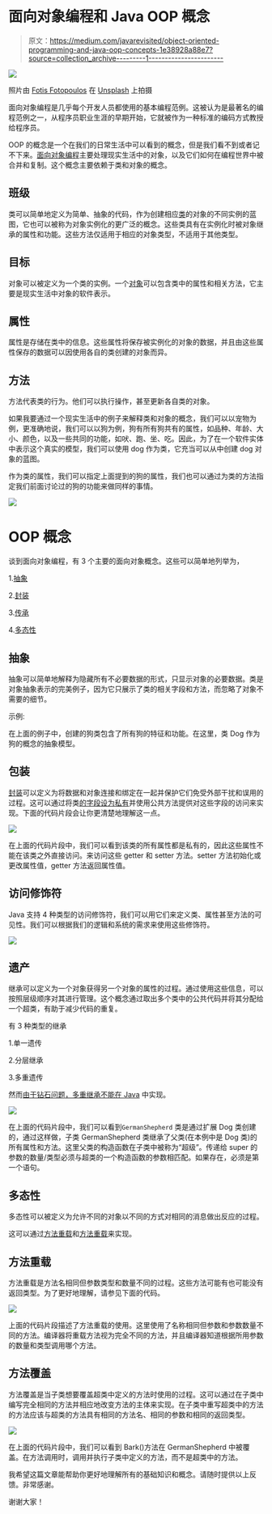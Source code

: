 # 面向对象编程和 Java OOP 概念

> 原文：<https://medium.com/javarevisited/object-oriented-programming-and-java-oop-concepts-1e38928a88e7?source=collection_archive---------1----------------------->

![](img/6b881395645047e0e140af2663b8c5af.png)

照片由 [Fotis Fotopoulos](https://unsplash.com/@ffstop?utm_source=medium&utm_medium=referral) 在 [Unsplash](https://unsplash.com?utm_source=medium&utm_medium=referral) 上拍摄

面向对象编程是几乎每个开发人员都使用的基本编程范例。这被认为是最著名的编程范例之一，从程序员职业生涯的早期开始，它就被作为一种标准的编码方式教授给程序员。

OOP 的概念是一个在我们的日常生活中可以看到的概念，但是我们看不到或者记不下来。[面向对象编程](/swlh/5-free-object-oriented-programming-online-courses-for-programmers-156afd0a3a73)主要处理现实生活中的对象，以及它们如何在编程世界中被合并和复制。这个概念主要依赖于类和对象的概念。

## 班级

类可以简单地定义为简单、抽象的代码，作为创建相应[类](https://javarevisited.blogspot.com/2011/10/class-in-java-programming-general.html)的对象的不同实例的蓝图，它也可以被称为对象实例化的更广泛的概念。这些类具有在实例化时被对象继承的属性和功能。这些方法仅适用于相应的对象类型，不适用于其他类型。

## 目标

对象可以被定义为一个类的实例。一个[对象](https://javarevisited.blogspot.com/2012/12/what-is-object-in-java-or-oops-example.html)可以包含类中的属性和相关方法，它主要是现实生活中对象的软件表示。

## 属性

属性是存储在类中的信息。这些属性将保存被实例化的对象的数据，并且由这些属性保存的数据可以因使用各自的类创建的对象而异。

## 方法

方法代表类的行为。他们可以执行操作，甚至更新各自类的对象。

如果我要通过一个现实生活中的例子来解释类和对象的概念，我们可以以宠物为例，更准确地说，我们可以以狗为例，狗有所有狗共有的属性，如品种、年龄、大小、颜色，以及一些共同的功能，如吠、跑、坐、吃。因此，为了在一个软件实体中表示这个真实的模型，我们可以使用 dog 作为类，它充当可以从中创建 dog 对象的蓝图。

作为类的属性，我们可以指定上面提到的狗的属性，我们也可以通过为类的方法指定我们前面讨论过的狗的功能来做同样的事情。

[![](img/623c062b2b085b3e3fc30e943e581977.png)](https://www.java67.com/2018/02/5-free-object-oriented-programming-online-courses.html)

# OOP 概念

谈到面向对象编程，有 3 个主要的面向对象概念。这些可以简单地列举为，

1.[抽象](https://javarevisited.blogspot.com/2010/10/abstraction-in-java.html#axzz6oOeSmpNw)

2.[封装](https://javarevisited.blogspot.com/2012/03/what-is-encapsulation-in-java-and-oops.html)

3.[传承](https://javarevisited.blogspot.com/2012/10/what-is-inheritance-in-java-and-oops-programming.html)

4.[多态性](https://www.java67.com/2012/10/difference-between-polymorphism-overloading-overriding-java.html)

## 抽象

抽象可以简单地解释为隐藏所有不必要数据的形式，只显示对象的必要数据。类是对象抽象表示的完美例子，因为它只展示了类的相关字段和方法，而忽略了对象不需要的细节。

示例:

在上面的例子中，创建的狗类包含了所有狗的特征和功能。在这里，类 Dog 作为狗的概念的抽象模型。

## 包装

[封装](http://www.java67.com/2012/08/difference-between-abstraction-and-encapsulation-java-oops.html)可以定义为将数据和对象连接和绑定在一起并保护它们免受外部干扰和误用的过程。这可以通过将类[的字段设为私有](https://javarevisited.blogspot.com/2012/10/difference-between-private-protected-public-package-access-java.html#axzz6j8KhisSX)并使用公共方法提供对这些字段的访问来实现。下面的代码片段会让你更清楚地理解这一点。

[![](img/84c14016fa3841eb6237bb5784107a8e.png)](https://www.java67.com/2019/02/can-you-add-non-abstract-method-on-interface-in-java.html)

在上面的代码片段中，我们可以看到该类的所有属性都是私有的，因此这些属性不能在该类之外直接访问。来访问这些 getter 和 setter 方法。setter 方法初始化或更改属性值，getter 方法返回属性值。

## 访问修饰符

Java 支持 4 种类型的访问修饰符，我们可以用它们来定义类、属性甚至方法的可见性。我们可以根据我们的逻辑和系统的需求来使用这些修饰符。

[![](img/ccdc91974ebcec3e4a176e31cde84e82.png)](http://www.java67.com/2012/12/what-is-public-private-protected-package-default-private-access-modifier-java.html)

## 遗产

继承可以定义为一个对象获得另一个对象的属性的过程。通过使用这些信息，可以按照层级顺序对其进行管理。这个概念通过取出多个类中的公共代码并将其分配给一个超类，有助于减少代码的重复。

有 3 种类型的继承

1.单一遗传

2.分层继承

3.多重遗传

然而[由于钻石问题，多重继承不能在 Java](https://javarevisited.blogspot.com/2011/07/why-multiple-inheritances-are-not.html) 中实现。

[![](img/d5753ac1f8fb254533d7a710663379b6.png)](https://www.java67.com/2016/03/top-21-java-inheritance-interview-Questions-Answer-Programming.html)

在上面的代码片段中，我们可以看到`GermanShepherd` 类是通过扩展 Dog 类创建的，通过这样做，子类 GermanShepherd 类继承了父类(在本例中是 Dog 类)的所有属性和方法。这里父类的构造函数在子类中被称为“超级”。传递给 super 的参数的数量/类型必须与超类的一个构造函数的参数相匹配。如果存在，必须是第一个语句。

## 多态性

多态性可以被定义为允许不同的对象以不同的方式对相同的消息做出反应的过程。

这可以通过[方法重载](https://javarevisited.blogspot.com/2011/12/method-overloading-vs-method-overriding.html#axzz5Y4Kd7uK1)和[方法重载](http://www.java67.com/2012/08/what-is-method-overriding-in-java-example-tutorial.html)来实现。

## 方法重载

方法重载是方法名相同但参数类型和数量不同的过程。这些方法可能有也可能没有返回类型。为了更好地理解，请参见下面的代码。

![](img/87aa3930c7f57c82c221ed0da25585a5.png)

上面的代码片段描述了方法重载的使用。这里使用了名称相同但参数和参数数量不同的方法。编译器将重载方法视为完全不同的方法，并且编译器知道根据所用参数的数量和类型调用哪个方法。

## 方法覆盖

方法覆盖是当子类想要覆盖超类中定义的方法时使用的过程。这可以通过在子类中编写完全相同的方法并相应地改变方法的主体来实现。在子类中重写超类中的方法的方法应该与超类的方法具有相同的方法名、相同的参数和相同的返回类型。

![](img/a340b55413c990a7324d4a2f2275813d.png)

在上面的代码片段中，我们可以看到 Bark()方法在 GermanShepherd 中被覆盖。在方法调用时，调用并执行子类中定义的方法，而不是超类中的方法。

我希望这篇文章能帮助你更好地理解所有的基础知识和概念。请随时提供以上反馈。非常感谢。

谢谢大家！
